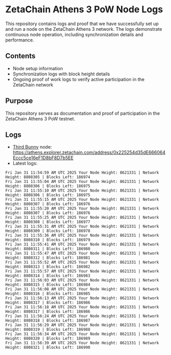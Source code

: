 # ZetaChain Athens 3 PoW Node Logs
This repository contains logs and proof that we have successfully set up and run a node on the ZetaChain Athens 3 network. The logs demonstrate continuous node operation, including synchronization details and performance.

## Contents
- Node setup information
- Synchronization logs with block height details
- Ongoing proof of work logs to verify active participation in the ZetaChain network

## Purpose
This repository serves as documentation and proof of participation in the ZetaChain Athens 3 PoW testnet.

## Logs

- [Third Bunny](https://thirdbunny.xyz/) node: https://athens.explorer.zetachain.com/address/0x225254d35dE666064Eccc5ce16eF1D8bF8D7b5EE
- Latest logs:
```
Fri Jan 31 11:54:59 AM UTC 2025 Your Node Height: 8621331 | Network Height: 8808305 | Blocks Left: 186974
Fri Jan 31 11:55:04 AM UTC 2025 Your Node Height: 8621331 | Network Height: 8808306 | Blocks Left: 186975
Fri Jan 31 11:55:10 AM UTC 2025 Your Node Height: 8621331 | Network Height: 8808306 | Blocks Left: 186975
Fri Jan 31 11:55:15 AM UTC 2025 Your Node Height: 8621331 | Network Height: 8808307 | Blocks Left: 186976
Fri Jan 31 11:55:20 AM UTC 2025 Your Node Height: 8621331 | Network Height: 8808307 | Blocks Left: 186976
Fri Jan 31 11:55:25 AM UTC 2025 Your Node Height: 8621331 | Network Height: 8808308 | Blocks Left: 186977
Fri Jan 31 11:55:31 AM UTC 2025 Your Node Height: 8621331 | Network Height: 8808309 | Blocks Left: 186978
Fri Jan 31 11:55:36 AM UTC 2025 Your Node Height: 8621331 | Network Height: 8808310 | Blocks Left: 186979
Fri Jan 31 11:55:41 AM UTC 2025 Your Node Height: 8621331 | Network Height: 8808311 | Blocks Left: 186980
Fri Jan 31 11:55:47 AM UTC 2025 Your Node Height: 8621331 | Network Height: 8808312 | Blocks Left: 186981
Fri Jan 31 11:55:52 AM UTC 2025 Your Node Height: 8621331 | Network Height: 8808313 | Blocks Left: 186982
Fri Jan 31 11:55:57 AM UTC 2025 Your Node Height: 8621331 | Network Height: 8808314 | Blocks Left: 186983
Fri Jan 31 11:56:03 AM UTC 2025 Your Node Height: 8621331 | Network Height: 8808315 | Blocks Left: 186984
Fri Jan 31 11:56:08 AM UTC 2025 Your Node Height: 8621331 | Network Height: 8808316 | Blocks Left: 186985
Fri Jan 31 11:56:13 AM UTC 2025 Your Node Height: 8621331 | Network Height: 8808317 | Blocks Left: 186986
Fri Jan 31 11:56:18 AM UTC 2025 Your Node Height: 8621331 | Network Height: 8808317 | Blocks Left: 186986
Fri Jan 31 11:56:24 AM UTC 2025 Your Node Height: 8621331 | Network Height: 8808318 | Blocks Left: 186987
Fri Jan 31 11:56:29 AM UTC 2025 Your Node Height: 8621331 | Network Height: 8808319 | Blocks Left: 186988
Fri Jan 31 11:56:34 AM UTC 2025 Your Node Height: 8621331 | Network Height: 8808320 | Blocks Left: 186989
Fri Jan 31 11:56:39 AM UTC 2025 Your Node Height: 8621331 | Network Height: 8808321 | Blocks Left: 186990
```
